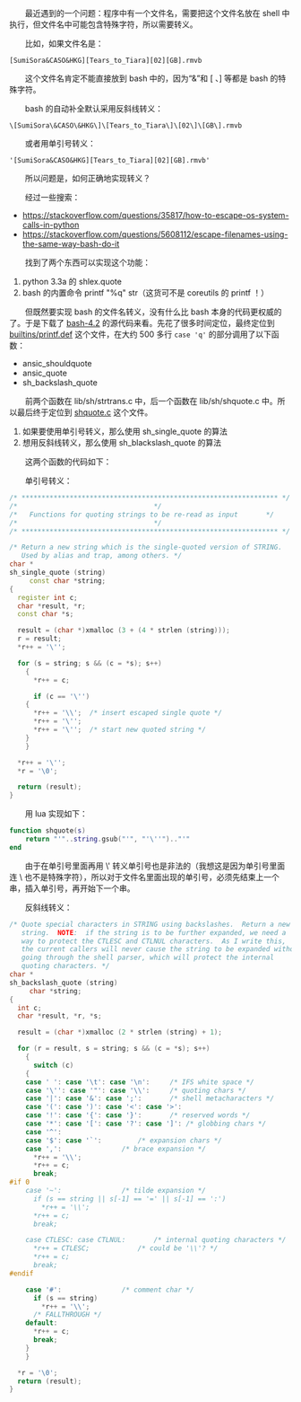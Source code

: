 　　最近遇到的一个问题：程序中有一个文件名，需要把这个文件名放在 shell 中执行，但文件名中可能包含特殊字符，所以需要转义。

　　比如，如果文件名是：

```
[SumiSora&CASO&HKG][Tears_to_Tiara][02][GB].rmvb
```

　　这个文件名肯定不能直接放到 bash 中的，因为“&amp;”和 [ 、] 等都是 bash 的特殊字符。

　　bash 的自动补全默认采用反斜线转义：

```
\[SumiSora\&CASO\&HKG\]\[Tears_to_Tiara\]\[02\]\[GB\].rmvb
```

　　或者用单引号转义：

```
'[SumiSora&CASO&HKG][Tears_to_Tiara][02][GB].rmvb'
```

　　所以问题是，如何正确地实现转义？

　　经过一些搜索：

* <https://stackoverflow.com/questions/35817/how-to-escape-os-system-calls-in-python>
* <https://stackoverflow.com/questions/5608112/escape-filenames-using-the-same-way-bash-do-it>

　　找到了两个东西可以实现这个功能：

1. python 3.3a 的 shlex.quote
2. bash 的内置命令 printf "%q" str（这货可不是 coreutils 的 printf ！）

　　但既然要实现 bash 的文件名转义，没有什么比 bash 本身的代码更权威的了。于是下载了 [bash-4.2](http://ftp.gnu.org/gnu/bash/) 的源代码来看。先花了很多时间定位，最终定位到 [builtins/printf.def](http://git.savannah.gnu.org/cgit/bash.git/tree/builtins/printf.def) 这个文件，在大约 500 多行 `case 'q'` 的部分调用了以下函数：

* ansic_shouldquote
* ansic_quote
* sh_backslash_quote

　　前两个函数在 lib/sh/strtrans.c 中，后一个函数在 lib/sh/shquote.c 中。所以最后终于定位到 [shquote.c](http://git.savannah.gnu.org/cgit/bash.git/tree/lib/sh/shquote.c) 这个文件。

1. 如果要使用单引号转义，那么使用 sh_single_quote 的算法
2. 想用反斜线转义，那么使用 sh_blackslash_quote 的算法

　　这两个函数的代码如下：

　　单引号转义：

```cpp
/* **************************************************************** */
/*								    */
/*	 Functions for quoting strings to be re-read as input	    */
/*								    */
/* **************************************************************** */

/* Return a new string which is the single-quoted version of STRING.
   Used by alias and trap, among others. */
char *
sh_single_quote (string)
     const char *string;
{
  register int c;
  char *result, *r;
  const char *s;

  result = (char *)xmalloc (3 + (4 * strlen (string)));
  r = result;
  *r++ = '\'';

  for (s = string; s && (c = *s); s++)
    {
      *r++ = c;

      if (c == '\'')
	{
	  *r++ = '\\';	/* insert escaped single quote */
	  *r++ = '\'';
	  *r++ = '\'';	/* start new quoted string */
	}
    }

  *r++ = '\'';
  *r = '\0';

  return (result);
}
```

　　用 lua 实现如下：

```lua
function shquote(s)
	return "'"..string.gsub("'", "'\''").."'"
end
```

　　由于在单引号里面再用 \\' 转义单引号也是非法的（我想这是因为单引号里面连 \\ 也不是特殊字符），所以对于文件名里面出现的单引号，必须先结束上一个串，插入单引号，再开始下一个串。

　　反斜线转义：

```cpp
/* Quote special characters in STRING using backslashes.  Return a new
   string.  NOTE:  if the string is to be further expanded, we need a
   way to protect the CTLESC and CTLNUL characters.  As I write this,
   the current callers will never cause the string to be expanded without
   going through the shell parser, which will protect the internal
   quoting characters. */
char *
sh_backslash_quote (string)
     char *string;
{
  int c;
  char *result, *r, *s;

  result = (char *)xmalloc (2 * strlen (string) + 1);

  for (r = result, s = string; s && (c = *s); s++)
    {
      switch (c)
	{
	case ' ': case '\t': case '\n':		/* IFS white space */
	case '\'': case '"': case '\\':		/* quoting chars */
	case '|': case '&': case ';':		/* shell metacharacters */
	case '(': case ')': case '<': case '>':
	case '!': case '{': case '}':		/* reserved words */
	case '*': case '[': case '?': case ']':	/* globbing chars */
	case '^':
	case '$': case '`':			/* expansion chars */
	case ',':				/* brace expansion */
	  *r++ = '\\';
	  *r++ = c;
	  break;
#if 0
	case '~':				/* tilde expansion */
	  if (s == string || s[-1] == '=' || s[-1] == ':')
	    *r++ = '\\';
	  *r++ = c;
	  break;

	case CTLESC: case CTLNUL:		/* internal quoting characters */
	  *r++ = CTLESC;			/* could be '\\'? */
	  *r++ = c;
	  break;
#endif

	case '#':				/* comment char */
	  if (s == string)
	    *r++ = '\\';
	  /* FALLTHROUGH */
	default:
	  *r++ = c;
	  break;
	}
    }

  *r = '\0';
  return (result);
}
```
